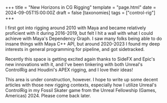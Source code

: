 +++
title = "New Horizons in CG Rigging"
template = "page.html"
date = 2024-09-05T15:00:00Z
draft = false
[taxonomies]
tags = ["control-rig"]
+++

I first got into rigging around 2010 with Maya and became relatively proficient with it during 2016-2019, but felt I hit a wall with what I could achieve with Maya's Dependency Graph. I saw many folks being able to do insane things with Maya C++ API, but around 2020-2023 I found my deep interests in general programming for pipeline, and got sidetracked.

Recently this space is getting excited again thanks to SideFX and Epic's new innovations with it, and I've been tinkering with both Unreal's ControlRig and Houdini's APEX rigging, and I love their ideas!

This area is under construction, however. I hope to write up some decent articles with those new rigging contexts, especially how I utilize Unreal's ControlRig in my Fossil Skater game from the Unreal Fellowship (Games, Americas) 2024. Please come back later.

